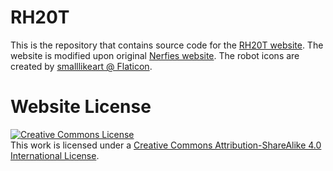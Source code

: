 # RH20T

This is the repository that contains source code for the [RH20T website](https://rh20t.github.io/). The website is modified upon original [Nerfies website](https://nerfies.github.io/). The robot icons are created by [smalllikeart @ Flaticon](https://www.flaticon.com/free-icons/robot).

# Website License
<a rel="license" href="http://creativecommons.org/licenses/by-sa/4.0/"><img alt="Creative Commons License" style="border-width:0" src="https://i.creativecommons.org/l/by-sa/4.0/88x31.png" /></a><br />This work is licensed under a <a rel="license" href="http://creativecommons.org/licenses/by-sa/4.0/">Creative Commons Attribution-ShareAlike 4.0 International License</a>.
